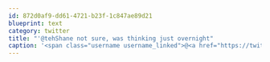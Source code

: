 ```yaml
---
id: 872d0af9-dd61-4721-b23f-1c847ae89d21
blueprint: text
category: twitter
title: "'@tehShane not sure, was thinking just overnight"
caption: '<span class="username username_linked">@<a href="https://twitter.com/tehShane" title="Shane Lawrence">tehShane</a></span> not sure, was thinking just overnight'
---
```

